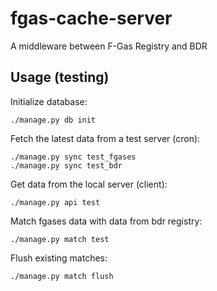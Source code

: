 fgas-cache-server
=================

A middleware between F-Gas Registry and BDR


Usage (testing)
---------------
Initialize database:

    ./manage.py db init

Fetch the latest data from a test server (cron):

    ./manage.py sync test_fgases
    ./manage.py sync test_bdr


Get data from the local server (client):

    ./manage.py api test


Match fgases data with data from bdr registry:

    ./manage.py match test

Flush existing matches:

    ./manage.py match flush
